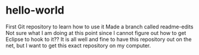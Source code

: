 # hello-world
First Git repository to learn how to use it
Made a branch called readme-edits
Not sure what I am doing at this point since I cannot figure out how to get Eclipse to hook to it??
It is all well and fine to have this repository out on the net, but I want to get this exact repository on my computer.
